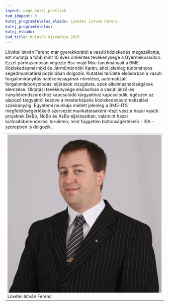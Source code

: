```yaml
---
layout: page_kutej_profilok
tud_idopont: 0
kutej_programfelelos_eloado: Lövétei István Ferenc
kutej_programfelelos: 
kutej_eloado:
tud_title: Kutatók éjszakája 2025
---
```


Lövétei István Ferenc már gyerekkorától a vasúti közlekedés megszállottja, ezt mutatja a több mint 10 éves önkéntes tevékenysége a Gyermekvasúton. Ezzel párhuzamosan végezte Bsc majd Msc tanulmányait a BME Közlekedésmérnöki és Járműmérnöki Karán, ahol jelenleg tudományos segédmunkatársi pozícióban dolgozik. Kutatási területe elsősorban a vasúti forgalomirányítás hatékonyságának növelése, automatizált forgalomlebonyolódási eljárások vizsgálata, azok alkalmazhatóságának elemzése. Oktatási tevékenysége elsősorban a vasúti jelző-és irányítórendszerekhez kapcsolódó tárgyakhoz kapcsolódik, egészen az alapozó tárgyaktól kezdve a mesterképzés közlekedésautomatizálási szakirányáig. Egyetemi munkája mellett jelenleg a BME-ITS megfelelőségértékelő szervezet munkatársaként részt vesz a hazai vasúti projektek DeBo, NoBo és AsBo eljárásaiban, valamint hazai biztosítóberendezési területen, mint független biztonságértékelő - ISA - szerepben is dolgozik.


<table class="picture">
<tr>
<td>

<div class="gallery">
    <img src="images/Lovetei_Istvan_small.JPG" max-width="250" max-height="200">
  <div class="desc">Lövétei István Ferenc</div>
</div>

</td>
</tr>
</table>
